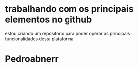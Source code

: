 # trabalhando com os principais elementos no github

estou criando um repositorio para poder operar as principais 
funcionalidades desta plataforma

# Pedroabnerr
